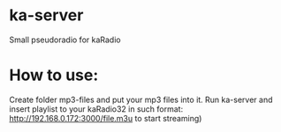 # ka-server
Small pseudoradio for kaRadio

# How to use:
Create folder mp3-files and put your mp3 files into it. Run ka-server and insert playlist to your kaRadio32 in such format: http://192.168.0.172:3000/file.m3u
to start streaming)
